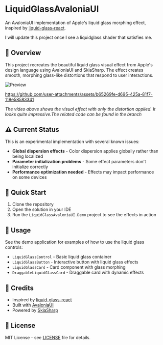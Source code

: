 # LiquidGlassAvaloniaUI

An AvaloniaUI implementation of Apple's liquid glass morphing effect, inspired by [liquid-glass-react](https://github.com/rdev/liquid-glass-react/tree/master).

I will update this project once I see a liquidglass shader that satisfies me.

## 🎯 Overview

This project recreates the beautiful liquid glass visual effect from Apple's design language using AvaloniaUI and SkiaSharp. The effect creates smooth, morphing glass-like distortions that respond to user interactions.

![Preview](/Screenshot.png)



https://github.com/user-attachments/assets/b65269fe-d695-425a-81f7-118e58583341



*The video above shows the visual effect with only the distortion applied. It looks quite impressive.The related code can be found in the branch*
## ⚠️ Current Status

This is an experimental implementation with several known issues:

- **Global dispersion effects** - Color dispersion applies globally rather than being localized
- **Parameter initialization problems** - Some effect parameters don't initialize correctly
- **Performance optimization needed** - Effects may impact performance on some devices

## 🚀 Quick Start

1. Clone the repository
2. Open the solution in your IDE
3. Run the `LiquidGlassAvaloniaUI.Demo` project to see the effects in action

## 📖 Usage

See the demo application for examples of how to use the liquid glass controls:

- `LiquidGlassControl` - Basic liquid glass container
- `LiquidGlassButton` - Interactive button with liquid glass effects
- `LiquidGlassCard` - Card component with glass morphing
- `DraggableLiquidGlassCard` - Draggable card with dynamic effects

## 🙏 Credits

- Inspired by [liquid-glass-react](https://github.com/rdev/liquid-glass-react/tree/master)
- Built with [AvaloniaUI](https://avaloniaui.net/)
- Powered by [SkiaSharp](https://github.com/mono/SkiaSharp)

## 📄 License

MIT License - see [LICENSE](LICENSE) file for details.
